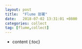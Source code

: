 ```yaml
---
layout: post
title:  "Flume 部署"
date:   2018-07-02 13:31:01 +0800
categories: collect
tag: [flume,collect]
---
```


* content
{:toc}


#   

